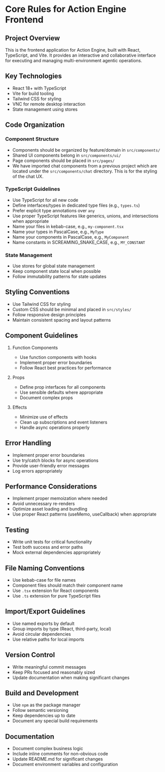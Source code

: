 # Core Rules for Action Engine Frontend

## Project Overview

This is the frontend application for Action Engine, built with React, TypeScript, and Vite. It provides an interactive and collaborative interface for executing and managing multi-environment agentic operations.

## Key Technologies

- React 18+ with TypeScript
- Vite for build tooling
- Tailwind CSS for styling
- VNC for remote desktop interaction
- State management using stores

## Code Organization

### Component Structure

- Components should be organized by feature/domain in `src/components/`
- Shared UI components belong in `src/components/ui/`
- Page components should be placed in `src/pages/`
- We have imported chat components from a previous project which are located under the `src/components/chat` directory. This is for the styling of the chat UX.

### TypeScript Guidelines

- Use TypeScript for all new code
- Define interfaces/types in dedicated type files (e.g., `types.ts`)
- Prefer explicit type annotations over `any`
- Use proper TypeScript features like generics, unions, and intersections when appropriate
- Name your files in kebab-case, e.g., `my-component.tsx`
- Name your types in PascalCase, e.g., `MyType`
- Name your components in PascalCase, e.g., `MyComponent`
- Name constants in SCREAMING_SNAKE_CASE, e.g., `MY_CONSTANT`

### State Management

- Use stores for global state management
- Keep component state local when possible
- Follow immutability patterns for state updates

## Styling Conventions

- Use Tailwind CSS for styling
- Custom CSS should be minimal and placed in `src/styles/`
- Follow responsive design principles
- Maintain consistent spacing and layout patterns

## Component Guidelines

1. Function Components

   - Use function components with hooks
   - Implement proper error boundaries
   - Follow React best practices for performance

2. Props

   - Define prop interfaces for all components
   - Use sensible defaults where appropriate
   - Document complex props

3. Effects

   - Minimize use of effects
   - Clean up subscriptions and event listeners
   - Handle async operations properly

## Error Handling

- Implement proper error boundaries
- Use try/catch blocks for async operations
- Provide user-friendly error messages
- Log errors appropriately

## Performance Considerations

- Implement proper memoization where needed
- Avoid unnecessary re-renders
- Optimize asset loading and bundling
- Use proper React patterns (useMemo, useCallback) when appropriate

## Testing

- Write unit tests for critical functionality
- Test both success and error paths
- Mock external dependencies appropriately

## File Naming Conventions

- Use kebab-case for file names
- Component files should match their component name
- Use `.tsx` extension for React components
- Use `.ts` extension for pure TypeScript files

## Import/Export Guidelines

- Use named exports by default
- Group imports by type (React, third-party, local)
- Avoid circular dependencies
- Use relative paths for local imports

## Version Control

- Write meaningful commit messages
- Keep PRs focused and reasonably sized
- Update documentation when making significant changes

## Build and Development

- Use `npm` as the package manager
- Follow semantic versioning
- Keep dependencies up to date
- Document any special build requirements

## Documentation

- Document complex business logic
- Include inline comments for non-obvious code
- Update README.md for significant changes
- Document environment variables and configuration
